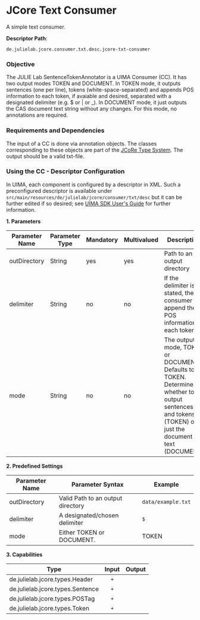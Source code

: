 # JCore Text Consumer
A simple text consumer.

**Descriptor Path**:
```
de.julielab.jcore.consumer.txt.desc.jcore-txt-consumer
```
### Objective
The JULIE Lab SentenceTokenAnnotator is a UIMA Consumer (CC). It has two output modes TOKEN and DOCUMENT.
In TOKEN mode, it outputs sentences (one per line), tokens (white-space-separated) and appends POS information to each token, if avaiable and desired, separated with a designated delimiter (e.g. $ or | or _).
In DOCUMENT mode, it just outputs the CAS document text string without any changes. For this mode, no annotations are required.

### Requirements and Dependencies
The input of a CC is done via annotation objects. The classes corresponding to these objects are part of the [JCoRe Type System](https://github.com/JULIELab/jcore-base/tree/master/jcore-types). The output should be a valid txt-file.

### Using the CC - Descriptor Configuration
In UIMA, each component is configured by a descriptor in XML. Such a preconfigured descriptor is available under `src/main/resources/de/julielab/jcore/consumer/txt/desc` but it can be further edited if so desired; see [UIMA SDK User's Guide](https://uima.apache.org/downloads/releaseDocs/2.1.0-incubating/docs/html/tools/tools.html#ugr.tools.cde) for further information.

**1. Parameters**

| Parameter Name | Parameter Type | Mandatory | Multivalued | Description |
|----------------|----------------|-----------|-------------|-------------|
| outDirectory | String | yes | yes | Path to an output directory |
| delimiter | String | no | no | If the delimiter is stated, the consumer will append the POS information to each token |
| mode | String | no | no | The output mode, TOKEN or DOCUMENT. Defaults to TOKEN. Determines whether to output sentences and tokens (TOKEN) or just the document text (DOCUMENT) |

**2. Predefined Settings**

| Parameter Name | Parameter Syntax | Example |
|----------------|------------------|---------|
| outDirectory | Valid Path to an output directory | `data/example.txt` |
| delimiter | A designated/chosen delimiter | `$` |
| mode | Either TOKEN or DOCUMENT. | TOKEN |

**3. Capabilities**

| Type | Input | Output |
|------|:-----:|:------:|
| de.julielab.jcore.types.Header | `+` |  |
| de.julielab.jcore.types.Sentence | `+` |  |
| de.julielab.jcore.types.POSTag | `+` |  |
| de.julielab.jcore.types.Token | `+` |  |
